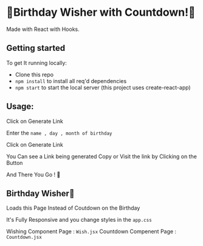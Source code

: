 # 🎉Birthday Wisher with Countdown!🎉

Made with React with Hooks.

## Getting started


To get It running locally:

- Clone this repo
- `npm install` to install all req'd dependencies
- `npm start` to start the local server (this project uses create-react-app)

## Usage:

Click on Generate Link

Enter the `name , day , month of birthday`

Click on Generate Link

You Can see a Link being generated Copy or Visit the link by Clicking on the Button

And There You Go ! 🎉


## Birthday Wisher🎂

Loads this Page Instead of Coutdown on the Birthday

It's Fully Responsive and you change styles in the `app.css`

Wishing Component Page : `Wish.jsx`
Countdown Compenent Page : `Countdown.jsx`

